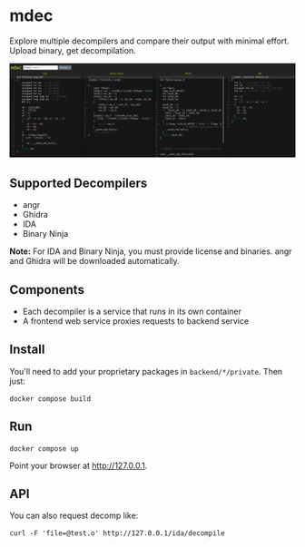mdec
====

Explore multiple decompilers and compare their output with minimal effort. Upload binary, get decompilation.

![](screenshot.png)

Supported Decompilers
---------------------
* angr
* Ghidra
* IDA
* Binary Ninja

**Note:** For IDA and Binary Ninja, you must provide license and binaries. angr and Ghidra will be downloaded automatically.

Components
----------
* Each decompiler is a service that runs in its own container
* A frontend web service proxies requests to backend service

Install
-------
You'll need to add your proprietary packages in `backend/*/private`. Then just:
```
docker compose build
```

Run
---
```
docker compose up
```

Point your browser at http://127.0.0.1.

API
---
You can also request decomp like:
```
curl -F 'file=@test.o' http://127.0.0.1/ida/decompile
```

